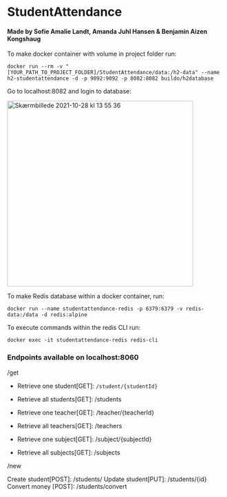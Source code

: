 # StudentAttendance

#### Made by Sofie Amalie Landt, Amanda Juhl Hansen & Benjamin Aizen Kongshaug

To make docker container with volume in project folder run:

```{r, engine='bash', count_lines}
docker run --rm -v "[YOUR_PATH_TO_PROJECT_FOLDER]/StudentAttendance/data:/h2-data" --name h2-studentattendance -d -p 9092:9092 -p 8082:8082 buildo/h2database 
```

Go to localhost:8082 and login to database:
 
<img width="432" alt="Skærmbillede 2021-10-28 kl  13 55 36" src="https://user-images.githubusercontent.com/44894156/139255217-7d1dd14a-103a-45f0-867d-95a345c5761d.png">

To make Redis database within a docker container, run:
```{r, engine='bash', count_lines}
docker run --name studentattendance-redis -p 6379:6379 -v redis-data:/data -d redis:alpine
```

To execute commands within the redis CLI run:
```{r, engine='bash', count_lines}
docker exec -it studentattendance-redis redis-cli
```

### Endpoints available on localhost:8060

/get

* Retrieve one student[GET]: ```/student/{studentId}```
* Retrieve all students[GET]: /students

* Retrieve one teacher[GET]: /teacher/{teacherId}
* Retrieve all teachers[GET]: /teachers

* Retrieve one subject[GET]: /subject/{subjectId}
* Retrieve all subjects[GET]: /subjects

/new


Create student[POST]: /students/
Update student[PUT]: /students/{id}
Convert money [POST]: /students/convert


 
